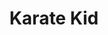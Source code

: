 ---
layout: video
series: Mike and Bootsy
episode: 46
title: Karate Kid
permalink: /mike-and-bootsy/episode-46
video_id: Oy5WRRMnfls
release_date: 2016-12-01
platforms:
  - Nintendo Entertainment System
short_platforms:
  - NES
thumbnails:
games:
  - The Karate Kid
current_description: |
  Mike and Bootsy play the flawed but yet somehow still kind of fun Karate Kid for NES! The Karate Kid is a game published by LJN and developed by the Japanese company Atlus Co., Ltd for the NES. The gameplay loosely follows plot elements from the first and second Karate Kid movies.
---